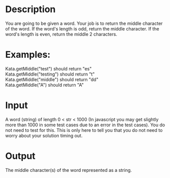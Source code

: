 # Description
You are going to be given a word. Your job is to return the middle character of the word. If the word's length is odd, return the middle character. If the word's length is even, return the middle 2 characters.

# Examples:
Kata.getMiddle("test") should return "es"
<br>
Kata.getMiddle("testing") should return "t"
<br>
Kata.getMiddle("middle") should return "dd"
<br>
Kata.getMiddle("A") should return "A"

# Input
A word (string) of length 0 < str < 1000 (In javascript you may get slightly more than 1000 in some test cases due to an error in the test cases). You do not need to test for this. This is only here to tell you that you do not need to worry about your solution timing out.

# Output
The middle character(s) of the word represented as a string.